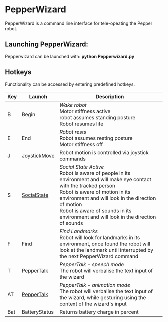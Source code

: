 # PepperWizard 

PepperWizard is a command line interface for tele-opeating the Pepper robot. 


## Launching PepperWizard:
Pepperwizard can be launched with: **python Pepperwizard.py**

## Hotkeys 
Functionality can be accessed by entering predefined hotkeys. 

| **Key**  | **Launch**        | **Description** |
| -------- | -------           | -------- 
| B        | Begin             | *Wake robot* <br>Motor stiffness active <br>robot assumes standing posture <br> Robot resumes life
| E        | End              | *Robot rests* <br> Robot assumes resting posture <br> Motor stiffness off
| J        | [JoystickMove](https://github.com/jwgcurrie/PepperWizard/blob/main/Documentation/JoystickMove.md)           | Robot motion is controlled via joystick commands
| S        | [SocialState](https://github.com/jwgcurrie/PepperWizard/blob/main/Documentation/SocialState.md) | *Social State Active* <br> Robot is aware of people in its environment and will make eye contact with the tracked person <br> Robot is aware of motion in its environment and will look in the direction of motion <br> Robot is aware of sounds in its environment and will look in the direction of sounds
| F        | Find               | *Find Landmarks* <br> Robot will look for landmarks in its environment, once found the robot will look at the landmark until interrupted by the next PepperWizard command
| T        | [PepperTalk](https://github.com/jwgcurrie/PepperWizard/blob/main/Documentation/PepperTalk.md)               | *PepperTalk - speech mode* <br> The robot will verbalise the text input of the wizard
| AT        | [PepperTalk](https://github.com/jwgcurrie/PepperWizard/blob/main/Documentation/PepperTalk.md)               | *PepperTalk - animation mode* <br> The robot will verbalise the text input of the wizard, while gesturing using the context of the wizard's input | |
| Bat        | BatteryStatus  | Returns battery charge in percent | |


